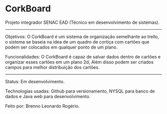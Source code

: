 # CorkBoard
Projeto integrador SENAC EAD (Técnico em desenvolvimento de sistemas).

------------------------------------------

Objetivos: O CorkBoard é um sistema de organização semelhante ao trello, o sistema se baseia na idea de um quadro de cortiça com cartões que podem ser colocados em qualquer ponto de um plano.

Funcionalidades: O CorkBoard é capaz de salvar dados dentro de cartões e organizar esses cartões em um plano 2d, Além disso podem ser criados campos para melhor distribuição dos cartões.

------------------------------------------

Status: Em desenvolvimento.

Technologias usadas: Github para versionamento, NYSQL para banco de dados e Java web para desenvolvimento.

Feito por: Brenno Leonardo Rogério.
